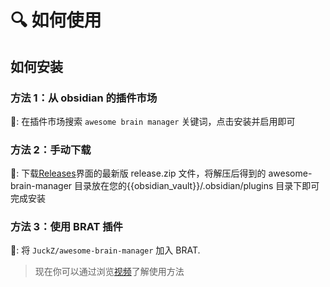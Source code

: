 
# 🔍 如何使用

## 如何安装

### 方法 1：从 obsidian 的插件市场

💜: 在插件市场搜索 `awesome brain manager` 关键词，点击安装并启用即可

### 方法 2：手动下载

🚚: 下载[Releases](https://github.com/JuckZ/awesome-brain-manager/releases)界面的最新版 release.zip 文件，将解压后得到的 awesome-brain-manager 目录放在您的{{obsidian_vault}}/.obsidian/plugins 目录下即可完成安装

### 方法 3：使用 BRAT 插件

🚗: 将 `JuckZ/awesome-brain-manager` 加入 BRAT.

> 现在你可以通过浏览[视频](https://github.com/JuckZ/awesome-brain-manager#--11-%E5%8A%9F%E8%83%BD%E9%A2%84%E8%A7%88-)了解使用方法
